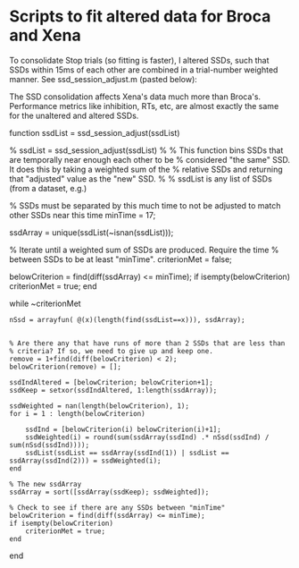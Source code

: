 Scripts to fit altered data for Broca and Xena
========================

To consolidate Stop trials (so fitting is faster), I altered SSDs, such that SSDs within 15ms of each other are combined in a trial-number weighted manner. See ssd_session_adjust.m (pasted below):

The SSD consolidation affects Xena's data much more than Broca's. Performance metrics like inhibition, RTs, etc, are almost exactly the same for the unaltered and altered SSDs.



function ssdList = ssd_session_adjust(ssdList)

% ssdList = ssd_session_adjust(ssdList)
%
% This function bins SSDs that are temporally near enough each other to be
% considered "the same" SSD. It does this by taking a weighted sum of the
% relative SSDs and returning that "adjusted" value as the "new" SSD.
%
% ssdList is any list of SSDs (from a dataset, e.g.)



% SSDs must be separated by this much time to not be adjusted to match other SSDs near this time
minTime = 17;

ssdArray = unique(ssdList(~isnan(ssdList)));



% Iterate until a weighted sum of SSDs are produced. Require the time
% between SSDs to be at least "minTime".
criterionMet = false;

belowCriterion = find(diff(ssdArray) <= minTime);
if isempty(belowCriterion)
    criterionMet = true;
end

while ~criterionMet
    
    nSsd = arrayfun( @(x)(length(find(ssdList==x))), ssdArray);
    
    
    % Are there any that have runs of more than 2 SSDs that are less than
    % criteria? If so, we need to give up and keep one.
    remove = 1+find(diff(belowCriterion) < 2);
    belowCriterion(remove) = [];
    
    ssdIndAltered = [belowCriterion; belowCriterion+1];
    ssdKeep = setxor(ssdIndAltered, 1:length(ssdArray));
    
    ssdWeighted = nan(length(belowCriterion), 1);
    for i = 1 : length(belowCriterion)
        
        ssdInd = [belowCriterion(i) belowCriterion(i)+1];
        ssdWeighted(i) = round(sum(ssdArray(ssdInd) .* nSsd(ssdInd) / sum(nSsd(ssdInd))));
        ssdList(ssdList == ssdArray(ssdInd(1)) | ssdList == ssdArray(ssdInd(2))) = ssdWeighted(i);
    end
    
    % The new ssdArray
    ssdArray = sort([ssdArray(ssdKeep); ssdWeighted]);
    
    % Check to see if there are any SSDs between "minTime"
    belowCriterion = find(diff(ssdArray) <= minTime);
    if isempty(belowCriterion)
        criterionMet = true;
    end
    
end